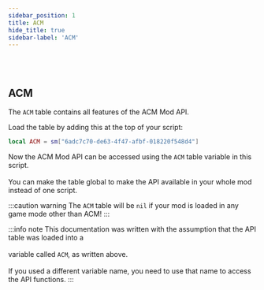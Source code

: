 ```yaml
---
sidebar_position: 1
title: ACM
hide_title: true
sidebar-label: 'ACM'
---
```


<br></br>

## ACM

The <code>ACM</code> table contains all features of the ACM Mod API.

Load the table by adding this at the top of your script:

```lua
local ACM = sm["6adc7c70-de63-4f47-afbf-018220f548d4"]
```

Now the ACM Mod API can be accessed using the <code>ACM</code> table variable in this script. <br></br>
You can make the table global to make the API available in your whole mod instead of one script.

:::caution warning
The <code>ACM</code> table will be <code>nil</code> if your mod is loaded in any game mode other than ACM!
:::

:::info note
This documentation was written with the assumption that the API table was loaded into a <br></br>
variable called <code>ACM</code>, as written above. <br></br>
If you used a different variable name, you need to use that name to access the API functions.
:::













